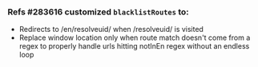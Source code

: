 ### Refs #283616 customized `blacklistRoutes` to: 
- Redirects to /en/resolveuid/ when /resolveuid/ is visited
- Replace window location only when route match doesn't come from a regex
  to properly handle urls hitting notInEn regex without an endless loop